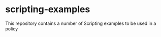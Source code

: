 # scripting-examples
This repository contains a number of Scripting examples to be used in a policy

